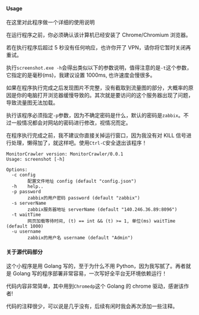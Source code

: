 #### Usage

在这里对此程序做一个详细的使用说明

在运行程序之前，你必须确认该计算机已经安装了 Chrome/Chromium 浏览器。

若在执行程序后超过 5 秒没有任何响应，也许你开了 VPN，请你将它暂时关闭再重试。

执行`screenshot.exe -h`会得出类似以下的参数说明，值得注意的是`-t`这个参数，它指定的是毫秒(ms)，我建议设置 1000ms, 也许速度会慢很多。

如果在程序执行完成之后发现图片不完整，没有截取到流量图的部分，大概率的原因是你的电脑打开浏览器缓慢导致的。其次就是要访问的这个服务器出现了问题，导致流量图无法加载。

执行该程序必须指定`-p`参数，因为不确定密码是什么，默认的密码是`zabbix`。不过一般情况都会对网站的密码进行修改，视情况而定。

在程序执行完成之前，我不建议你直接关掉运行窗口，因为我没有对 KILL 信号进行处理，懒得加了，就这样吧。使用`Ctrl-C`安全退出该程序！

```
MonitorCrawler version: MonitorCrawler/0.0.1
Usage: screenshot [-h]

Options:
  -c config
    	配置文件地址 config (default "config.json")
  -h	help..
  -p password
    	zabbix的用户密码 password (default "zabbix")
  -s serverName
    	zabbix服务器地址 serverName (default "140.246.36.89:8096")
  -t waitTime
    	网页加载等待时间, (t) == int && (t) >= 1, 单位(ms) waitTime (default 1000)
  -u username
    	zabbix的用户名 username (default "Admin")
```

#### 关于源代码部分

这个小程序是用 Golang 写的，至于为什么不用 Python，因为我写腻了。再者就是 Golang 写的程序部署非常容易，一次写好全平台无环境依赖运行！

代码内容非常简单，其中用到`Chromedp`这个 Golang 的 chrome 驱动，感谢该作者!

代码的注释很少，可以说是几乎没有，后续有闲时我会再次添加一些注释。
